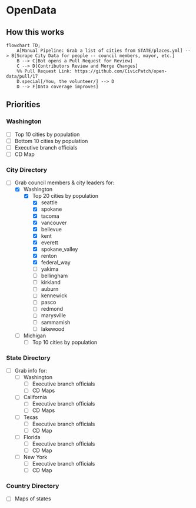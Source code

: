 # OpenData

## How this works

```mermaid
flowchart TD;
    A[Manual Pipeline: Grab a list of cities from STATE/places.yml] --> B[Scrape City Data for people -- council members, mayor, etc.]
    B --> C[Bot opens a Pull Request for Review]
    C --> D[Contributors Review and Merge Changes]
    %% Pull Request Link: https://github.com/CivicPatch/open-data/pull/17
    D.special[/You, the volunteer/] --> D
    D --> F[Data coverage improves]
```

## Priorities
### Washington
- [ ] Top 10 cities by population
- [ ] Bottom 10 cities by population
- [ ] Executive branch officials
- [ ] CD Map

### City Directory
- [ ] Grab council members & city leaders for:
  - [x] Washington
    - [x] Top 20 cities by population
      - [x] seattle
      - [x] spokane
      - [x] tacoma
      - [x] vancouver
      - [x] bellevue
      - [x] kent
      - [x] everett
      - [x] spokane_valley
      - [x] renton
      - [x] federal_way
      - [ ] yakima
      - [ ] bellingham
      - [ ] kirkland
      - [ ] auburn
      - [ ] kennewick
      - [ ] pasco
      - [ ] redmond
      - [ ] marysville
      - [ ] sammamish
      - [ ] lakewood
  - [ ] Michigan
    - [ ] Top 10 cities by population

### State Directory
- [ ] Grab info for:
  - [ ] Washington
    - [ ] Executive branch officials
    - [ ] CD Maps
  - [ ] California
    - [ ] Executive branch officials
    - [ ] CD Maps
  - [ ] Texas
    - [ ] Executive branch officials
    - [ ] CD Map 
  - [ ] Florida
    - [ ] Executive branch officials
    - [ ] CD Map
  - [ ] New York
    - [ ] Executive branch officials
    - [ ] CD Map

### Country Directory
- [ ] Maps of states
